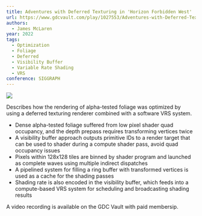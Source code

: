 ```yaml
---
title: Adventures with Deferred Texturing in 'Horizon Forbidden West'
url: https://www.gdcvault.com/play/1027553/Adventures-with-Deferred-Texturing-in
authors:
  - James McLaren
year: 2022
tags:
  - Optimization
  - Foliage
  - Deferred
  - Visibility Buffer
  - Variable Rate Shading
  - VRS
conference: SIGGRAPH
---
```


![](https://pbs.twimg.com/media/FOiwlP-VgAQQ3Sh?format=png)

Describes how the rendering of alpha-tested foliage was optimized by using a deferred texturing renderer combined with a software VRS system.

* Dense alpha-tested foliage suffered from low pixel shader quad occupancy, and the depth prepass requires transforming vertices twice
* A visibility buffer approach outputs primitive IDs to a render target that can be used to shader during a compute shader pass, avoid quad occupancy issues
* Pixels within 128x128 tiles are binned by shader program and launched as complete waves using multiple indirect dispatches
* A pipelined system for filling a ring buffer with transformed vertices is used as a cache for the shading passes
* Shading rate is also encoded in the visibility buffer, which feeds into a compute-based VRS system for scheduling and broadcasting shading results

A video recording is available on the GDC Vault with paid membersip.
